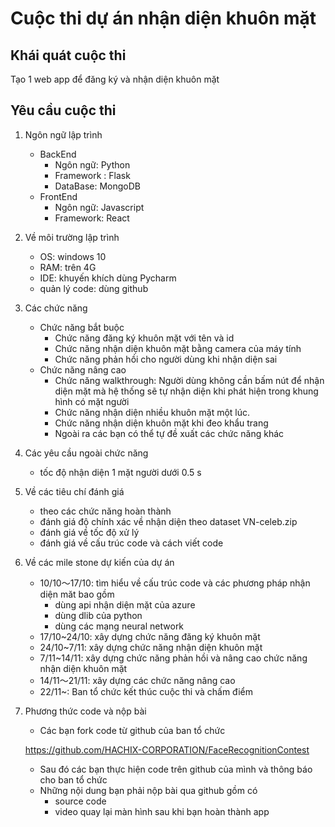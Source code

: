 # Cuộc thi dự án nhận diện khuôn mặt

## Khái quát cuộc thi
Tạo 1 web app để đăng ký và nhận diện khuôn mặt
    
## Yêu cầu cuộc thi
1. Ngôn ngữ lập trình
    - BackEnd
        - Ngôn ngữ: Python
        - Framework : Flask
        - DataBase: MongoDB
    - FrontEnd
        - Ngôn ngữ: Javascript
        - Framework: React

2. Về môi trường lập trình
    - OS: windows 10 
    - RAM: trên 4G
    - IDE: khuyến khích dùng Pycharm
    - quản lý code: dùng github
        
3. Các chức năng
    - Chức năng bắt buộc
        - Chức năng đăng ký khuôn mặt với tên và id
        - Chức năng nhận diện khuôn mặt bằng camera của máy tính
        - Chức năng phản hồi cho người dùng khi nhận diện sai
    - Chức năng nâng cao
        - Chức năng walkthrough: Người dùng không cần bấm nút để
        nhận diện mặt mà hệ thống sẽ tự nhận diện khi phát hiện trong khung hình có mặt người
        - Chức năng nhận diện nhiều khuôn mặt một lúc.
        - Chức năng nhận diện khuôn mặt khi đeo khẩu trang
        - Ngoài ra các bạn có thể tự đề xuất các chức năng khác

4. Các yêu cầu ngoài chức năng
    - tốc độ nhận diện 1 mặt người dưới 0.5 s

5. Về các tiêu chí đánh giá
    - theo các chức năng hoàn thành
    - đánh giá độ chính xác về nhận diện theo dataset VN-celeb.zip
    - đánh giá về tốc độ xử lý
    - đánh giá về cấu trúc code và cách viết code
    
6. Về các mile stone dự kiến của dự án
    - 10/10～17/10: tìm hiểu về cấu trúc code và các phương pháp nhận diện măt
    bao gồm
        - dùng api nhận diện mặt của azure
        - dùng dlib của python
        - dùng các mạng neural network
    - 17/10~24/10: xây dựng chức năng đăng ký khuôn mặt
    - 24/10~7/11: xây dựng chức năng nhận diện khuôn mặt
    - 7/11~14/11: xây dựng chức năng phản hồi và nâng cao chức năng nhận diện khuôn mặt
    - 14/11～21/11: xây dựng các chức năng nâng cao                  
    - 22/11~: Ban tổ chức kết thúc cuộc thi và chấm điểm
    
7. Phương thức code và nộp bài
    - Các bạn fork code từ github của ban tổ chức
    
    https://github.com/HACHIX-CORPORATION/FaceRecognitionContest
    - Sau đó các bạn thực hiện code trên github của mình và thông báo cho ban tổ chức
    - Những nội dung bạn phải nộp bài qua github gồm có
        - source code
        - video quay lại màn hình sau khi bạn hoàn thành app
    

   
    